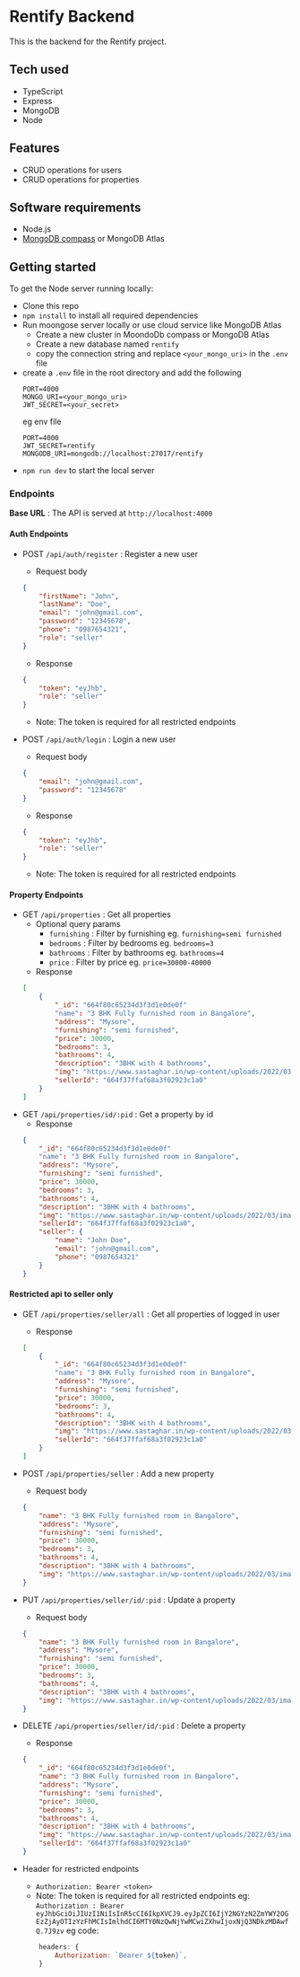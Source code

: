 # Rentify Backend
This is the backend for the Rentify project. 

## Tech used
- TypeScript
- Express
- MongoDB
- Node

## Features
- CRUD operations for users
- CRUD operations for properties

## Software requirements
- Node.js
- [MongoDB compass](https://www.mongodb.com/docs/compass/current/install/) or MongoDB Atlas

## Getting started
To get the Node server running locally:
- Clone this repo
- `npm install` to install all required dependencies
- Run moongose server locally or use cloud service like MongoDB Atlas
    - Create a new cluster in MoondoDb compass or MongoDB Atlas
    - Create a new database named `rentify`
    - copy the connection string and replace `<your_mongo_uri>` in the `.env` file
- create a `.env` file in the root directory and add the following
    ```env
    PORT=4000
    MONGO_URI=<your_mongo_uri>
    JWT_SECRET=<your_secret>
    ```
    eg env file
    ```env
    PORT=4000
    JWT_SECRET=rentify
    MONGODB_URI=mongodb://localhost:27017/rentify
    ```
- `npm run dev` to start the local server


### Endpoints

**Base URL** : The API is served at `http://localhost:4000`
<!-- auth endpoints -->
#### Auth Endpoints
- POST `/api/auth/register` : Register a new user
    - Request body
    ```json
    {
		"firstName": "John",
		"lastName": "Doe",
		"email": "john@gmail.com",
		"password": "12345678",
		"phone": "0987654321",
		"role": "seller"
    }
    ```
    - Response
    ```json
    {
        "token": "eyJhb",
        "role": "seller"
    }
    ```
    - Note: The token is required for all restricted endpoints


- POST `/api/auth/login` : Login a new user
    - Request body
    ```json
    {
        "email": "john@gmail.com",
        "password": "12345678"
    }
    ```
    - Response
    ```json
    {
        "token": "eyJhb",
        "role": "seller"
    }
    ```
    - Note: The token is required for all restricted endpoints

<!-- Property endpoints -->
#### Property Endpoints
- GET `/api/properties` : Get all properties
    - Optional query params
        - `furnishing` : Filter by furnishing eg. `furnishing=semi furnished`
        - `bedrooms` : Filter by bedrooms eg. `bedrooms=3`
        - `bathrooms` : Filter by bathrooms eg. `bathrooms=4`
        - `price` : Filter by price eg. `price=30000-40000`
    - Response
    ```json
    [
        {  
            "_id": "664f80c65234d3f3d1e0de0f"
            "name": "3 BHK Fully furnished room in Bangalore",
            "address": "Mysore",
            "furnishing": "semi furnished",
            "price": 30000,
            "bedrooms": 3,
            "bathrooms": 4,
            "description": "3BHK with 4 bathrooms",
            "img": "https://www.sastaghar.in/wp-content/uploads/2022/03/image-2-7-27-85.jpg",
            "sellerId": "664f37ffaf68a3f02923c1a0"
        }
    ]
    ```
- GET `/api/properties/id/:pid` : Get a property by id
    - Response
    ```json
    {
        "_id": "664f80c65234d3f3d1e0de0f"
        "name": "3 BHK Fully furnished room in Bangalore",
        "address": "Mysore",
        "furnishing": "semi furnished",
        "price": 30000,
        "bedrooms": 3,
        "bathrooms": 4,
        "description": "3BHK with 4 bathrooms",
        "img": "https://www.sastaghar.in/wp-content/uploads/2022/03/image-2-7-27-85.jpg",
        "sellerId": "664f37ffaf68a3f02923c1a0",
        "seller": {
            "name": "John Doe",
            "email": "john@gmail.com",
            "phone": "0987654321"
        }
    }
    ```

#### Restricted api to seller only
- GET `/api/properties/seller/all` : Get all properties of logged in user
    - Response
    ```json
    [
        {  
            "_id": "664f80c65234d3f3d1e0de0f"
            "name": "3 BHK Fully furnished room in Bangalore",
            "address": "Mysore",
            "furnishing": "semi furnished",
            "price": 30000,
            "bedrooms": 3,
            "bathrooms": 4,
            "description": "3BHK with 4 bathrooms",
            "img": "https://www.sastaghar.in/wp-content/uploads/2022/03/image-2-7-27-85.jpg",
            "sellerId": "664f37ffaf68a3f02923c1a0"
        }
    ]
    ```

- POST `/api/properties/seller` : Add a new property
    - Request body
    ```json
    {
        "name": "3 BHK Fully furnished room in Bangalore",
        "address": "Mysore",
        "furnishing": "semi furnished",
        "price": 30000,
        "bedrooms": 3,
        "bathrooms": 4,
        "description": "3BHK with 4 bathrooms",
        "img": "https://www.sastaghar.in/wp-content/uploads/2022/03/image-2-7-27-85.jpg"
    }
    ```
- PUT `/api/properties/seller/id/:pid` : Update a property
    - Request body
    ```json
    {
        "name": "3 BHK Fully furnished room in Bangalore",
        "address": "Mysore",
        "furnishing": "semi furnished",
        "price": 30000,
        "bedrooms": 3,
        "bathrooms": 4,
        "description": "3BHK with 4 bathrooms",
        "img": "https://www.sastaghar.in/wp-content/uploads/2022/03/image-2-7-27-85.jpg"
    }
    ```
- DELETE `/api/properties/seller/id/:pid` : Delete a property
    - Response
    ```json
    {
        "_id": "664f80c65234d3f3d1e0de0f",
        "name": "3 BHK Fully furnished room in Bangalore",
        "address": "Mysore",
        "furnishing": "semi furnished",
        "price": 30000,
        "bedrooms": 3,
        "bathrooms": 4,
        "description": "3BHK with 4 bathrooms",
        "img": "https://www.sastaghar.in/wp-content/uploads/2022/03/image-2-7-27-85.jpg",
        "sellerId": "664f37ffaf68a3f02923c1a0"
    }
    ```
- Header for restricted endpoints
    - `Authorization: Bearer <token>`
    - Note: The token is required for all restricted endpoints
    eg: `Authorization : Bearer eyJhbGciOiJIUzI1NiIsInR5cCI6IkpXVCJ9.eyJpZCI6IjY2NGYzN2ZmYWY2OGEzZjAyOTIzYzFhMCIsImlhdCI6MTY0NzQwNjYwMCwiZXhwIjoxNjQ3NDkzMDAwfQ.7J9zv`
    eg code: 
    ```javascript
        headers: {
            Authorization: `Bearer ${token}`,
        }
    ```

